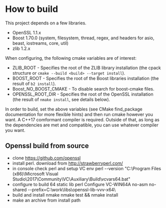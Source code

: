 # How to build
This project depends on a few libraries.

* OpenSSL 1.1.x
* Boost 1.70.0 (system, filesystem, thread, regex, and headers for asio, beast, iostreams, core, util)
* zlib 1.2.x

When configuring, the following cmake variables are of interest:

* ZLIB_ROOT - Specifies the root of the ZLIB library installation (the cpack structure or `cmake --build <build> --target install`).
* BOOST_ROOT - Specifies the root of the Boost libraries installation (the result of `b2 install`).
* Boost_NO_BOOST_CMAKE - To disable search for boost-cmake files. 
* OPENSSL_ROOT_DIR - Specifies the root of the OpenSSL installation (the result of `nmake install`, see details below).

In order to build, set the above variables (see CMake find_package documentation for more flexible hints) and then run cmake however you want.
A C++17 comformant compiler is required. Outside of that, as long as the dependencies are met and compatible, you can use whatever compiler you want.

## Openssl build from source
* clone https://github.com/openssl
* install perl. 
  download from http://strawberryperl.com/
* in console check perl and setup VC env
  perl --version 
  "C:\Program Files (x86)\Microsoft Visual Studio\2017\Community\VC\Auxiliary\Build\vcvars64.bat"
* configure to build 64 static lib 
  perl Configure VC-WIN64A no-asm no-shared --prefix=C:\work\libs\openssl-lib-vvv-x64\
* build and install 
  nmake 
  nmake test && nmake install 
* make an archive from install path 